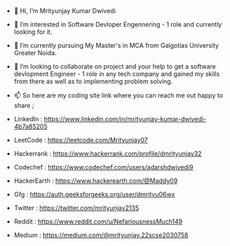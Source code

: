 - 👋 Hi, I’m Mrityunjay Kumar Dwivedi
- 👀 I’m interested in Software Devloper Engennering - 1 role  and currently looking for it.
- 🌱 I’m currently pursuing My Master's in MCA  from Galgotias University Greater Noida.
- 💞️ I’m looking to collaborate on  project and your help to get a software devlopment Engineer - 1 role in any  tech company and gained my skills from there as well as to implementing problem solving.
- 📫 So here are my coding site link where you can reach me out  happy to share ;
  
- LinkedIn : https://www.linkedin.com/in/mrityunjay-kumar-dwivedi-4b7a85205
- LeetCode : https://leetcode.com/Mrityunjay07
- Hackerrank : https://www.hackerrank.com/profile/dmrityunjay32
- Codechef : https://www.codechef.com/users/adarshdwivedi9
- HackerEarth : https://www.hackerearth.com/@Maddy09
- Gfg : https://auth.geeksforgeeks.org/user/dmrityu06wx
- Twitter : https://twitter.com/mrityunjay2135
- Reddit :  https://www.reddit.com/u/NefariousnessMuch149
- Medium : https://medium.com/@mrityunjay.22scse2030758

<!---
Maaady/Maaady is a ✨ special ✨ repository because its `README.md` (this file) appears on your GitHub profile.
You can click the Preview link to take a look at your changes.
--->
